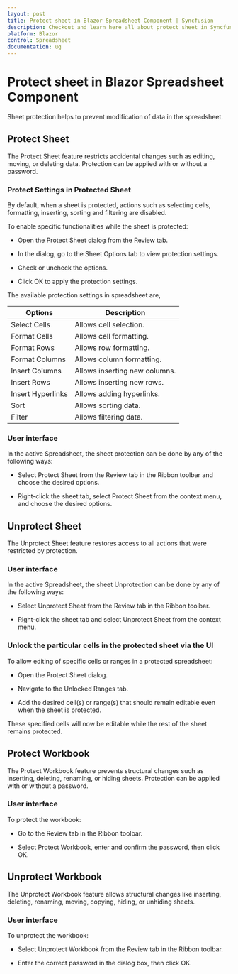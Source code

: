 ```yaml
---
layout: post
title: Protect sheet in Blazor Spreadsheet Component | Syncfusion
description: Checkout and learn here all about protect sheet in Syncfusion Blazor Spreadsheet component and more | Syncfusion.
platform: Blazor
control: Spreadsheet
documentation: ug
---
```


# Protect sheet in Blazor Spreadsheet Component

Sheet protection helps to prevent modification of data in the spreadsheet.

## Protect Sheet

The Protect Sheet feature restricts accidental changes such as editing, moving, or deleting data. Protection can be applied with or without a password.

### Protect Settings in Protected Sheet

By default, when a sheet is protected, actions such as selecting cells, formatting, inserting, sorting and filtering are disabled.

To enable specific functionalities while the sheet is protected:

* Open the Protect Sheet dialog from the Review tab.

* In the dialog, go to the Sheet Options tab to view protection settings.

* Check or uncheck the options.

* Click OK to apply the protection settings.

The available protection settings in spreadsheet are,

| Options | Description |
|------------------------|---------|
| Select Cells | Allows cell selection. |
| Format Cells | Allows cell formatting. |
| Format Rows | Allows row formatting. |
| Format Columns | Allows column formatting. |
| Insert Columns | Allows inserting new columns. |
| Insert Rows | Allows inserting new rows. |
| Insert Hyperlinks | Allows adding hyperlinks. |
| Sort | Allows sorting data. |
| Filter | Allows filtering data. |

### User interface

In the active Spreadsheet, the sheet protection can be done by any of the following ways:

* Select Protect Sheet from the Review tab in the Ribbon toolbar and choose the desired options.

* Right-click the sheet tab, select Protect Sheet from the context menu, and choose the desired options.

## Unprotect Sheet

The Unprotect Sheet feature restores access to all actions that were restricted by protection.

### User interface

In the active Spreadsheet, the sheet Unprotection can be done by any of the following ways:

* Select Unprotect Sheet from the Review tab in the Ribbon toolbar.

* Right-click the sheet tab and select Unprotect Sheet from the context menu.

### Unlock the particular cells in the protected sheet via the UI

To allow editing of specific cells or ranges in a protected spreadsheet:

* Open the Protect Sheet dialog.

* Navigate to the Unlocked Ranges tab.

* Add the desired cell(s) or range(s) that should remain editable even when the sheet is protected.

These specified cells will now be editable while the rest of the sheet remains protected.

## Protect Workbook

The Protect Workbook feature prevents structural changes such as inserting, deleting, renaming, or hiding sheets. Protection can be applied with or without a password.

### User interface

To protect the workbook:

* Go to the Review tab in the Ribbon toolbar.

* Select Protect Workbook, enter and confirm the password, then click OK.

## Unprotect Workbook

The Unprotect Workbook feature allows structural changes like inserting, deleting, renaming, moving, copying, hiding, or unhiding sheets.

### User interface

To unprotect the workbook:

* Select Unprotect Workbook from the Review tab in the Ribbon toolbar.

* Enter the correct password in the dialog box, then click OK.